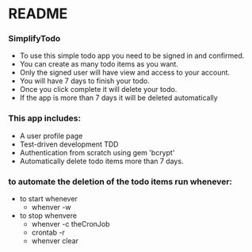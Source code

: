 # README

### SimplifyTodo

  * To use this simple todo app you need to be signed in and confirmed.
  * You can create as many todo items as you want.
  * Only the signed user will have view and access to your account.
  * You will have 7 days to finish your todo.
  * Once you click complete it will delete your todo.
  * If the app is more than 7 days it will be deleted automatically

### This app includes:
  * A user profile page
  * Test-driven development TDD
  * Authentication from scratch using gem 'bcrypt'
  * Automatically delete todo items more than 7 days.

### to automate the deletion of the todo items run whenever:
  * to start whenever
    * whenver -w
  * to stop whenvere
    * whenver -c theCronJob
    * crontab -r    
    * whenver clear  
